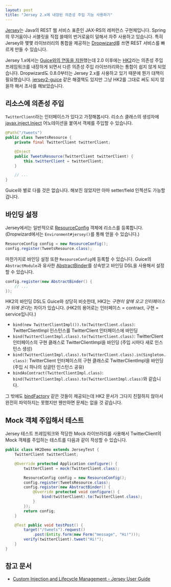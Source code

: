 ```yaml
---
layout: post
title: "Jersey 2.x에 내장된 의존성 주입 기능 사용하기"
---
```


[Jersey](https://jersey.java.net/)는 Java의 REST 웹 서비스 표준인 JAX-RS의 레퍼런스 구현체입니다. Spring의 무거움이나 서블릿을 직접 쓸때의 번거로움이 덜해서 자주 사용하고 있습니다. 특히 Jersey와 몇몇 라이브러리의 통합을 제공하는 [Dropwizard](http://www.dropwizard.io/)를 쓰면 REST 서비스를 빠르게 만들 수 있습니다.

Jersey 1.x에서는 [Guice와의 연동을 지원](https://jersey.java.net/documentation/1.19.1/chapter_deps.html#d4e1859)했는데 2.0 이후에는 [HK2](https://hk2.java.net/)라는 의존성 주입 프레임워크를 내장하게 되면서 다른 의존성 주입 라이브러리와는 통합이 쉽지 않게 되었습니다. Dropwizard도 0.8.0부터는 Jersey 2.x를 사용하고 있기 때문에 뭔가 대책이 필요했습니다. [jersey2-guice](https://github.com/Squarespace/jersey2-guice) 같은 해결책도 있지만 그냥 HK2를 그대로 써도 되지 않을까 해서 조사를 해보았습니다.


## 리소스에 의존성 주입

`TwitterClient`라는 인터페이스가 있다고 가정해봅시다. 리소스 클래스의 생성자에 [javax.inject.Inject](http://docs.oracle.com/javaee/7/api/javax/inject/Inject.html) 어노테이션을 붙여서 객체를 주입할 수 있습니다.

```java
@Path("/tweets")
public class TweetsResource {
    private final TwitterClient twitterClient;

    @Inject
    public TweetsResource(TwitterClient twitterClient) {
    	this.twitterClient = twitterClient;
    }

    // ...
}
```

Guice와 별로 다를 것은 없습니다. 해보진 않았지만 아마 setter/field 인젝션도 가능할겁니다.


## 바인딩 설정

Jersey에서는 일반적으로 [ResourceConfig](https://jersey.java.net/apidocs/2.0/jersey/org/glassfish/jersey/server/ResourceConfig.html) 객체에 리소스를 등록합니다. (Dropwizard에서는 `Environment#jersey()`를 통해 얻을 수 있습니다.)

```java
ResourceConfig config = new ResourceConfig();
config.register(TweetsResource.class);
```

마찬가지로 바인딩 설정 또한 `ResourceConfig`에 등록할 수 있습니다. Guice의 `AbstractModule`과 유사한 [AbstractBinder](https://hk2.java.net/hk2-api/apidocs/org/glassfish/hk2/utilities/binding/AbstractBinder.html)를 상속받고 바인딩 DSL을 사용해서 설정할 수 있습니다.

```java
config.register(new AbstractBinder() {
    // ...
});
```

HK2의 바인딩 DSL도 Guice와 상당히 비슷한데, HK2는 *구현이 앞에 오고 인터페이스가 뒤에 온다*는 차이가 있습니다. (HK2의 용어로는 인터페이스 = contract, 구현 = service입니다.)

* `bind(new TwitterClientImpl()).to(TwitterClient.class)`: TwitterClientImpl 인스턴스를 TwitterClient 인터페이스에 바인딩
* `bind(TwitterClientImpl.class).to(TwitterClient.class)`: TwitterClient 인터페이스의 구현 클래스로 TwitterClientImpl을 바인딩 (주입 시마다 새로 인스턴스 생성)
* `bind(TwitterClientImpl.class).to(TwitterClient.class).in(Singleton.class)`: TwitterClient 인터페이스의 구현 클래스로 TwitterClientImpl을 바인딩 (주입 시 하나의 싱글턴 인스턴스 공유)
* `bindAsContract(TwitterClientImpl.class)`: `bind(TwitterClientImpl.class).to(TwitterClientImpl.class)`와 같습니다.

그 밖에도 [bindFactory](https://hk2.java.net/hk2-api/apidocs/org/glassfish/hk2/utilities/binding/AbstractBinder.html#bindFactory%28java.lang.Class%29) 같은 것들이 제공되는데 HK2 문서가 그다지 친절하지 않아서 완전히 파악하지는 못했지만 웬만하면 문제는 없을 것 같습니다.


## Mock 객체 주입해서 테스트

Jersey 테스트 프레임워크와 적당한 Mock 라이브러리를 사용해서 TwitterClient의 Mock 객체를 주입하는 테스트를 다음과 같이 작성할 수 있습니다.

```java
public class HK2Demo extends JerseyTest {
    TwitterClient twitterClient;

    @Override protected Application configure() {
        twitterClient = mock(TwitterClient.class);

        ResourceConfig config = new ResourceConfig();
        config.register(TweetsResource.class);
        config.register(new AbstractBinder() {
            @Override protected void configure() {
                bind(twitterClient).to(TwitterClient.class);
            }
        });
        return config;
    }

    @Test public void testPost() {
        target("/tweets").request()
            .post(Entity.form(new Form("message", "Hi!")));
        verify(twitterClient).tweet("Hi!");
    }
}
```


## 참고 문서

* [Custom Injection and Lifecycle Management - Jersey User Guide](https://jersey.java.net/documentation/latest/ioc.html)


